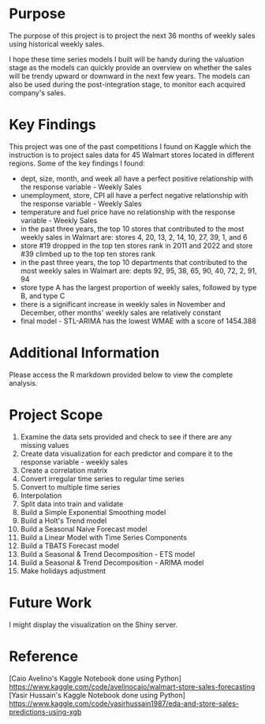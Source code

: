# Purpose

The purpose of this project is to project the next 36 months of weekly sales using historical weekly sales.

I hope these time series models I built will be handy during the valuation stage as the models can quickly provide an overview on whether the sales will be trendy upward or downward in the next few years. The models can also be used during the post-integration stage, to monitor each acquired company's sales. 

# Key Findings

This project was one of the past competitions I found on Kaggle which the instruction is to project sales data for 45 Walmart stores located in different regions. Some of the key findings I found:

- dept, size, month, and week all have a perfect positive relationship with the response variable - Weekly Sales 
- unemployment,  store, CPI all have a perfect negative relationship with the response variable - Weekly Sales 
- temperature and fuel price have no relationship with the response variable - Weekly Sales
- in the past three years, the top 10 stores that contributed to the most weekly sales in Walmart are: stores 4, 20, 13, 2, 14, 10, 27, 39, 1, and 6
- store #19 dropped in the top ten stores rank in 2011 and 2022 and store #39 climbed up to the top ten stores rank 
- in the past three years, the top 10 departments that contributed to the most weekly sales in Walmart are: depts 92, 95, 38, 65, 90, 40, 72, 2, 91, 94 
- store type A has the largest proportion of weekly sales, followed by type B, and type C 
- there is a significant increase in weekly sales in November and December, other months' weekly sales are relatively constant 
- final model - STL-ARIMA has the lowest WMAE with a score of 1454.388  

# Additional Information 
Please access the R markdown provided below to view the complete analysis.   

# Project Scope 
1. Examine the data sets provided and check to see if there are any missing values 
2. Create data visualization for each predictor and compare it to the response variable - weekly sales 
3. Create a correlation matrix 
4. Convert irregular time series to regular time series 
5. Convert to multiple time series 
6. Interpolation 
7. Split data into train and validate 
8. Build a Simple Exponential Smoothing model 
9. Build a Holt's Trend model 
10. Build a Seasonal Naive Forecast model 
11. Build a Linear Model with Time Series Components 
12. Build a TBATS Forecast model 
13. Build a Seasonal & Trend Decomposition - ETS model 
14. Build a Seasonal & Trend Decomposition - ARIMA model 
15. Make holidays adjustment

# Future Work 
I might display the visualization on the Shiny server. 

# Reference
[Caio Avelino's Kaggle Notebook done using Python] https://www.kaggle.com/code/avelinocaio/walmart-store-sales-forecasting
[Yasir Hussain's Kaggle Notebook done using Python] 
https://www.kaggle.com/code/yasirhussain1987/eda-and-store-sales-predictions-using-xgb
